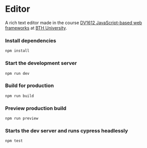 # Editor 

A rich text editor made in the course [DV1612 JavaScript-based web frameworks](https://jsramverk.se/) at [BTH University](https://bth.se/).

### Install dependencies
```
npm install
```

### Start the development server
```
npm run dev
```

### Build for production
```
npm run build
```

### Preview production build
```
npm run preview
```

### Starts the dev server and runs cypress headlessly
``` 
npm test 
```


